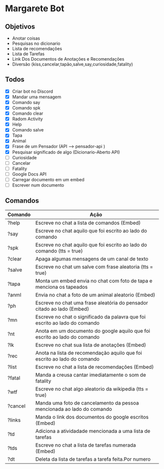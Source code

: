 # Margarete Bot

## Objetivos

- Anotar coisas
- Pesquisas no dicionario
- Lista de recomendações
- Lista de Tarefas
- Link Dos Documentos de Anotações e Recomendações
- Diversão (kiss,cancelar,tapão,salve,say,curiosidade,fatality)

## Todos

- [x] Criar bot no Discord
- [x] Mandar uma mensagem
- [x] Comando say
- [x] Comando spk
- [x] Comando clear
- [x] Radom Activity
- [x] Help
- [x] Comando salve
- [x] Tapa
- [x] Animal
- [x] Frase de um Pensador (API --> pensador-api )
- [x] Pesquisar significado de algo (Dicionario-Aberto API)
- [ ] Curiosidade
- [ ] Cancelar
- [ ] Fatality
- [ ] Google Docs API
- [ ] Carregar documento em um embed
- [ ] Escrever num documento

## Comandos

| Comando | Ação                                                                        | 
| ------- | --------------------------------------------------------------------------- | 
| ?help   | Escreve no chat a lista de comandos (Embed)                                 |  
| ?say    | Escreve no chat aquilo que foi escrito ao lado do comando                   |  
| ?spk    | Escreve no chat aquilo que foi escrito ao lado do comando (tts = true)      | 
| ?clear  | Apaga algumas mensagens de um canal de texto                                |
| ?salve  | Escreve no chat um salve com frase aleatoria (tts = true)                   |
| ?tapa   | Monta um embed envia no chat com foto de tapa e menciona os tapeados        |
| ?anml   | Envia no chat a foto de um animal aleatorio (Embed)                         |
| ?ph     | Escreve no chat uma frase aleatória do pensador citado ao lado (Embed)      |
| ?mn     | Escreve no chat o significado da palavra que foi escrito ao lado do comando |
| ?nt     | Anota em um documento do google aquilo que foi escrito ao lado do comando   | 
| ?lk     | Escreve no chat sua lista de anotações (Embed)                              |
| ?rec    | Anota na lista de recomendação aquilo que foi escrito ao lado do comando    |
| ?list   | Escreve no chat a lista de recomendações (Embed)                            |
| ?fatal  | Manda a creusa cantar imediatamente o som de fatality                       | 
| ?wtf    | Escreve no chat algo aleatorio da wikipedia (tts = true)                    | 
| ?cancel | Manda uma foto de cancelamento da pessoa mencionada ao lado do comando      | 
| ?links  | Manda o link dos documentos do google escritos (Embed)                      | 
| ?td     | Adiciona a atividadade mencionada a uma lista de tarefas                    | 
| ?tds    | Escreve no chat a lista de tarefas numerada (Embed)                         | 
| ?dt     | Deleta da lista de tarefas a tarefa feita.Por numero                        | 
